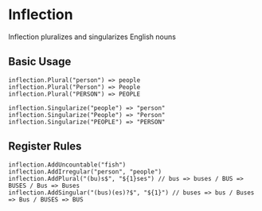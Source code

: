 Inflection
=========

Inflection pluralizes and singularizes English nouns

## Basic Usage

```
inflection.Plural("person") => people
inflection.Plural("Person") => People
inflection.Plural("PERSON") => PEOPLE

inflection.Singularize("people") => "person"
inflection.Singularize("People") => "Person"
inflection.Singularize("PEOPLE") => "PERSON"
```


## Register Rules

```
inflection.AddUncountable("fish")
inflection.AddIrregular("person", "people")
inflection.AddPlural("(bu)s$", "${1}ses") // bus => buses / BUS => BUSES / Bus => Buses
inflection.AddSingular("(bus)(es)?$", "${1}") // buses => bus / Buses => Bus / BUSES => BUS
```


